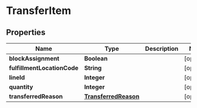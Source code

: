 
# TransferItem

## Properties
Name | Type | Description | Notes
------------ | ------------- | ------------- | -------------
**blockAssignment** | **Boolean** |  |  [optional]
**fulfillmentLocationCode** | **String** |  |  [optional]
**lineId** | **Integer** |  |  [optional]
**quantity** | **Integer** |  |  [optional]
**transferredReason** | [**TransferredReason**](TransferredReason.md) |  |  [optional]



